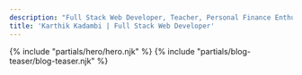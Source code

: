 ```yaml
---
description: "Full Stack Web Developer, Teacher, Personal Finance Enthusiast"
title: 'Karthik Kadambi | Full Stack Web Developer'
---
```

<section>
    {% include "partials/hero/hero.njk" %}
    {% include "partials/blog-teaser/blog-teaser.njk" %}
</section>
